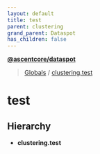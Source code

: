 ```yaml
---
layout: default
title: test
parent: clustering
grand_parent: Dataspot
has_children: false
---
```


**[@ascentcore/dataspot](../README.md)**

> [Globals](../globals.md) / [clustering.test](clustering_test)

# test

## Hierarchy

* **clustering.test**
